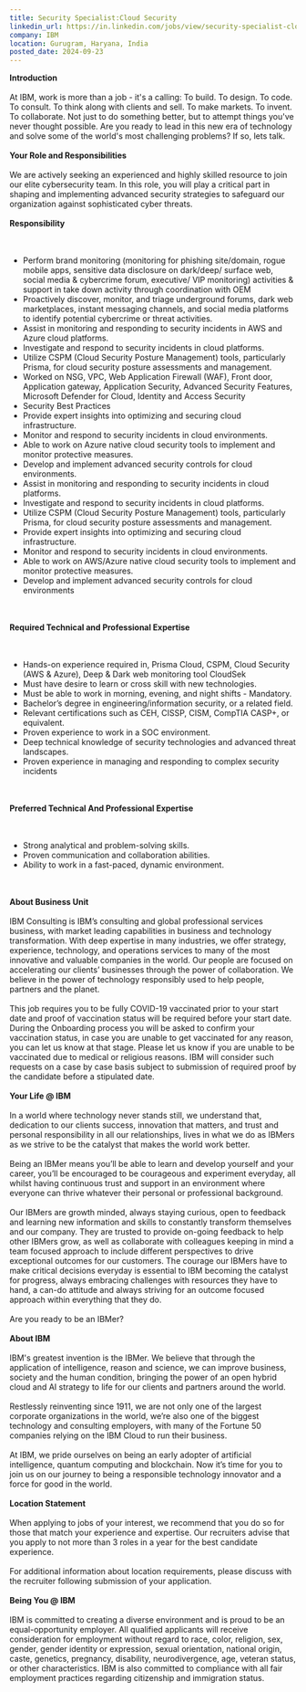 ```yaml
---
title: Security Specialist:Cloud Security
linkedin_url: https://in.linkedin.com/jobs/view/security-specialist-cloud-security-at-ibm-4031306302?position=1&pageNum=5&refId=oigUsHvw7te9TeJo4hUpJw%3D%3D&trackingId=VsaJxPuV%2Bk0WbAXs%2B4d9RQ%3D%3D
company: IBM
location: Gurugram, Haryana, India
posted_date: 2024-09-23
---
```


<div class="description__text description__text--rich">
<section class="show-more-less-html" data-max-lines="5">
<div class="show-more-less-html__markup show-more-less-html__markup--clamp-after-5 relative overflow-hidden">
<strong>Introduction<br/><br/></strong>At IBM, work is more than a job - it's a calling: To build. To design. To code. To consult. To think along with clients and sell. To make markets. To invent. To collaborate. Not just to do something better, but to attempt things you've never thought possible. Are you ready to lead in this new era of technology and solve some of the world's most challenging problems? If so, lets talk.<br/><br/><strong>Your Role and Responsibilities<br/><br/></strong>We are actively seeking an experienced and highly skilled resource to join our elite cybersecurity team. In this role, you will play a critical part in shaping and implementing advanced security strategies to safeguard our organization against sophisticated cyber threats.<br/><br/><strong>Responsibility<br/><br/><br/></strong><ul><li>Perform brand monitoring (monitoring for phishing site/domain, rogue mobile apps, sensitive data disclosure on dark/deep/ surface web, social media &amp; cybercrime forum, executive/ VIP monitoring) activities &amp; support in take down activity through coordination with OEM</li><li>Proactively discover, monitor, and triage underground forums, dark web marketplaces, instant messaging channels, and social media platforms to identify potential cybercrime or threat activities.</li><li>Assist in monitoring and responding to security incidents in AWS and Azure cloud platforms.</li><li>Investigate and respond to security incidents in cloud platforms.</li><li>Utilize CSPM (Cloud Security Posture Management) tools, particularly Prisma, for cloud security posture assessments and management.</li><li>Worked on NSG, VPC, Web Application Firewall (WAF), Front door, Application gateway, Application Security, Advanced Security Features, Microsoft Defender for Cloud, Identity and Access Security</li><li>Security Best Practices</li><li>Provide expert insights into optimizing and securing cloud infrastructure.</li><li>Monitor and respond to security incidents in cloud environments.</li><li>Able to work on Azure native cloud security tools to implement and monitor protective measures.</li><li>Develop and implement advanced security controls for cloud environments.</li><li>Assist in monitoring and responding to security incidents in cloud platforms.</li><li>Investigate and respond to security incidents in cloud platforms.</li><li>Utilize CSPM (Cloud Security Posture Management) tools, particularly Prisma, for cloud security posture assessments and management.</li><li>Provide expert insights into optimizing and securing cloud infrastructure.</li><li>Monitor and respond to security incidents in cloud environments.</li><li>Able to work on AWS/Azure native cloud security tools to implement and monitor protective measures.</li><li>Develop and implement advanced security controls for cloud environments<br/><br/><br/></li></ul><strong>Required Technical and Professional Expertise<br/><br/><br/></strong><ul><li>Hands-on experience required in, Prisma Cloud, CSPM, Cloud Security (AWS &amp; Azure), Deep &amp; Dark web monitoring tool CloudSek</li><li>Must have desire to learn or cross skill with new technologies.</li><li>Must be able to work in morning, evening, and night shifts - Mandatory.</li><li>Bachelor’s degree in engineering/information security, or a related field.</li><li>Relevant certifications such as CEH, CISSP, CISM, CompTIA CASP+, or equivalent.</li><li>Proven experience to work in a SOC environment.</li><li>Deep technical knowledge of security technologies and advanced threat landscapes.</li><li>Proven experience in managing and responding to complex security incidents<br/><br/><br/></li></ul><strong>Preferred Technical And Professional Expertise<br/><br/><br/></strong><ul><li>Strong analytical and problem-solving skills.</li><li>Proven communication and collaboration abilities.</li><li>Ability to work in a fast-paced, dynamic environment.<br/><br/><br/></li></ul><strong>About Business Unit<br/><br/></strong>IBM Consulting is IBM’s consulting and global professional services business, with market leading capabilities in business and technology transformation. With deep expertise in many industries, we offer strategy, experience, technology, and operations services to many of the most innovative and valuable companies in the world. Our people are focused on accelerating our clients’ businesses through the power of collaboration. We believe in the power of technology responsibly used to help people, partners and the planet.<br/><br/>This job requires you to be fully COVID-19 vaccinated prior to your start date and proof of vaccination status will be required before your start date. During the Onboarding process you will be asked to confirm your vaccination status, in case you are unable to get vaccinated for any reason, you can let us know at that stage. Please let us know if you are unable to be vaccinated due to medical or religious reasons. IBM will consider such requests on a case by case basis subject to submission of required proof by the candidate before a stipulated date.<br/><br/><strong>Your Life @ IBM<br/><br/></strong>In a world where technology never stands still, we understand that, dedication to our clients success, innovation that matters, and trust and personal responsibility in all our relationships, lives in what we do as IBMers as we strive to be the catalyst that makes the world work better.<br/><br/>Being an IBMer means you’ll be able to learn and develop yourself and your career, you’ll be encouraged to be courageous and experiment everyday, all whilst having continuous trust and support in an environment where everyone can thrive whatever their personal or professional background.<br/><br/>Our IBMers are growth minded, always staying curious, open to feedback and learning new information and skills to constantly transform themselves and our company. They are trusted to provide on-going feedback to help other IBMers grow, as well as collaborate with colleagues keeping in mind a team focused approach to include different perspectives to drive exceptional outcomes for our customers. The courage our IBMers have to make critical decisions everyday is essential to IBM becoming the catalyst for progress, always embracing challenges with resources they have to hand, a can-do attitude and always striving for an outcome focused approach within everything that they do.<br/><br/>Are you ready to be an IBMer?<br/><br/><strong>About IBM<br/><br/></strong>IBM's greatest invention is the IBMer. We believe that through the application of intelligence, reason and science, we can improve business, society and the human condition, bringing the power of an open hybrid cloud and AI strategy to life for our clients and partners around the world.<br/><br/>Restlessly reinventing since 1911, we are not only one of the largest corporate organizations in the world, we’re also one of the biggest technology and consulting employers, with many of the Fortune 50 companies relying on the IBM Cloud to run their business.<br/><br/>At IBM, we pride ourselves on being an early adopter of artificial intelligence, quantum computing and blockchain. Now it’s time for you to join us on our journey to being a responsible technology innovator and a force for good in the world.<br/><br/><strong>Location Statement<br/><br/></strong>When applying to jobs of your interest, we recommend that you do so for those that match your experience and expertise. Our recruiters advise that you apply to not more than 3 roles in a year for the best candidate experience.<br/><br/>For additional information about location requirements, please discuss with the recruiter following submission of your application.<br/><br/><strong>Being You @ IBM<br/><br/></strong>IBM is committed to creating a diverse environment and is proud to be an equal-opportunity employer. All qualified applicants will receive consideration for employment without regard to race, color, religion, sex, gender, gender identity or expression, sexual orientation, national origin, caste, genetics, pregnancy, disability, neurodivergence, age, veteran status, or other characteristics. IBM is also committed to compliance with all fair employment practices regarding citizenship and immigration status.
        </div>


<!-- --> </section>
</div>
